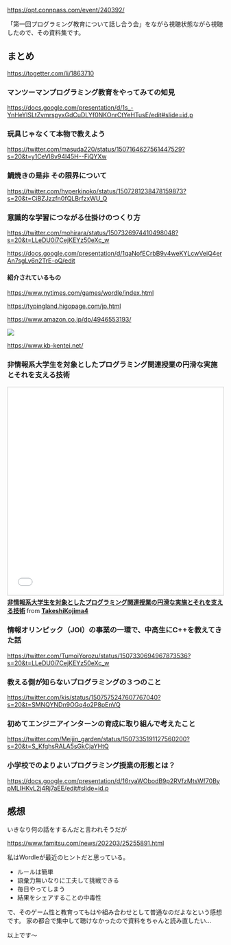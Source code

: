 https://opt.connpass.com/event/240392/

「第一回プログラミング教育について話し合う会」をながら視聴状態ながら視聴したので、その資料集です。


## まとめ
https://togetter.com/li/1863710

### マンツーマンプログラミング教育をやってみての知見

https://docs.google.com/presentation/d/1s_-YnHeYISLtZvmrspyxGdCuDLYf0NKOnrCtYeHTusE/edit#slide=id.p

### 玩具じゃなくて本物で教えよう

https://twitter.com/masuda220/status/1507164627561447529?s=20&t=y1CeVI8v94I45H--FiQYXw

<script async class="speakerdeck-embed" data-id="04c067d01ae44db8b5b30d9301afbfbc" data-ratio="1.77777777777778" src="//speakerdeck.com/assets/embed.js"></script>

### 鯛焼きの是非 その限界について

https://twitter.com/hyperkinoko/status/1507281238478159873?s=20&t=CiBZJzzfn0fQLBrfzxWU_Q

<script async class="speakerdeck-embed" data-id="2dd772d96f3042dcacf885a12cd5e5bc" data-ratio="1.77725118483412" src="//speakerdeck.com/assets/embed.js"></script>

### 意識的な学習につながる仕掛けのつくり方

https://twitter.com/mohirara/status/1507326974410498048?s=20&t=LLeDU0i7CejKEYz50eXc_w

https://docs.google.com/presentation/d/1qaNofECrbB9v4weKYLcwVeiQ4erAn7sgLv6n2TrE-oQ/edit

#### 紹介されているもの

https://www.nytimes.com/games/wordle/index.html

https://typingland.higopage.com/jp.html

https://www.amazon.co.jp/dp/4946553193/

![](https://images-na.ssl-images-amazon.com/images/I/41DR9S69NZL._SX339_BO1,204,203,200_.jpg)

https://www.kb-kentei.net/



### 非情報系大学生を対象としたプログラミング関連授業の円滑な実施とそれを支える技術

<iframe src="//www.slideshare.net/slideshow/embed_code/key/2nHmmAU6293SfG" width="595" height="485" frameborder="0" marginwidth="0" marginheight="0" scrolling="no" style="border:1px solid #CCC; border-width:1px; margin-bottom:5px; max-width: 100%;" allowfullscreen> </iframe> <div style="margin-bottom:5px"> <strong> <a href="//www.slideshare.net/TakeshiKojima4/ss-251284075" title="非情報系大学生を対象としたプログラミング関連授業の円滑な実施とそれを支える技術" target="_blank">非情報系大学生を対象としたプログラミング関連授業の円滑な実施とそれを支える技術</a> </strong> from <strong><a href="//www.slideshare.net/TakeshiKojima4" target="_blank">TakeshiKojima4</a></strong> </div>

### 情報オリンピック（JOI）の事業の一環で、中高生にC++を教えてきた話

https://twitter.com/TumoiYorozu/status/1507330694967873536?s=20&t=LLeDU0i7CejKEYz50eXc_w

### 教える側が知らないプログラミングの３つのこと

https://twitter.com/kis/status/1507575247607767040?s=20&t=SMNQYNDn9OGq4o2P8pEnVQ

<script async class="speakerdeck-embed" data-id="9f3c65c35f564ab79435de22c7f1481c" data-ratio="1.77849462365591" src="//speakerdeck.com/assets/embed.js"></script>

### 初めてエンジニアインターンの育成に取り組んで考えたこと

https://twitter.com/Meijin_garden/status/1507335191127560200?s=20&t=S_KfghsRALA5sGkCjaYHtQ

<script async class="speakerdeck-embed" data-id="67b9250268f0484dab0d5e122acb437d" data-ratio="1.77725118483412" src="//speakerdeck.com/assets/embed.js"></script>

### 小学校でのよりよいプログラミング授業の形態とは？ 

https://docs.google.com/presentation/d/16ryaWObodB9p2RVfzMtsWf70BypMLIHKvL2j4Rj7aEE/edit#slide=id.p

## 感想

いきなり何の話をするんだと言われそうだが

https://www.famitsu.com/news/202203/25255891.html

私はWordleが最近のヒントだと思っている。

- ルールは簡単
- 語彙力無いなりに工夫して挑戦できる
- 毎日やってしまう
- 結果をシェアすることの中毒性

で、そのゲーム性と教育ってもはや組み合わせとして普通なのだよなという感想です。
家の都合で集中して聴けなかったので資料をちゃんと読み直したい... 


以上です～
